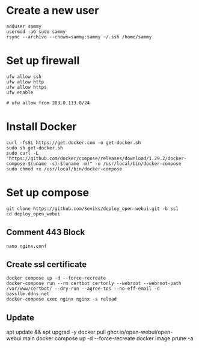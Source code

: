 # Create a new user
```
adduser sammy
usermod -aG sudo sammy
rsync --archive --chown=sammy:sammy ~/.ssh /home/sammy
```

# Set up firewall
```
ufw allow ssh
ufw allow http
ufw allow https
ufw enable

# ufw allow from 203.0.113.0/24
```

# Install Docker
```
curl -fsSL https://get.docker.com -o get-docker.sh
sudo sh get-docker.sh
sudo curl -L "https://github.com/docker/compose/releases/download/1.29.2/docker-compose-$(uname -s)-$(uname -m)" -o /usr/local/bin/docker-compose
sudo chmod +x /usr/local/bin/docker-compose
```

# Set up compose
```
git clone https://github.com/Seviks/deploy_open-webui.git -b ssl
cd deploy_open_webui
```
## Comment 443 Block
`nano nginx.conf`

## Create ssl certificate
```
docker compose up -d --force-recreate
docker-compose run --rm certbot certonly --webroot --webroot-path /var/www/certbot/ --dry-run --agree-tos --no-eff-email -d bassllm.ddns.net
docker-compose exec nginx nginx -s reload
```


## Update
apt update && apt upgrad -y
docker pull ghcr.io/open-webui/open-webui:main
docker compose up -d --force-recreate
docker image prune -a

